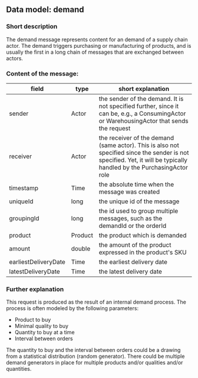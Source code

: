 ## Data model: demand

### Short description

The demand message represents content for an demand of a supply chain actor. The demand triggers purchasing or manufacturing of products, and is usually the first in a long chain of messages that are exchanged between actors.

 
### Content of the message:

| field      | type           | short explanation |
| -----      | ----           | ----------------- |
| sender     | Actor          | the sender of the demand. It is not specified further, since it can be, e.g., a ConsumingActor or WarehousingActor that sends the request |
| receiver   | Actor          | the receiver of the demand (same actor). This is also not specified since the sender is not specified. Yet, it will be typically handled by the PurchasingActor role |
| timestamp  | Time           | the absolute time when the message was created |
| uniqueId   | long           | the unique id of the message |
| groupingId | long           | the id used to group multiple messages, such as the demandId or the orderId |
| product    | Product        | the product which is demanded |
| amount     | double         | the amount of the product expressed in the product's SKU |
| earliestDeliveryDate | Time | the earliest delivery date |
| latestDeliveryDate   | Time | the latest delivery date |


### Further explanation

This request is produced as the result of an internal demand process. The process is often modeled by the following parameters:

- Product to buy
- Minimal quality to buy
- Quantity to buy at a time
- Interval between orders

The quantity to buy and the interval between orders could be a drawing from a statistical distribution (random generator). There could be multiple demand generators in place for multiple products and/or qualities and/or quantities. 
